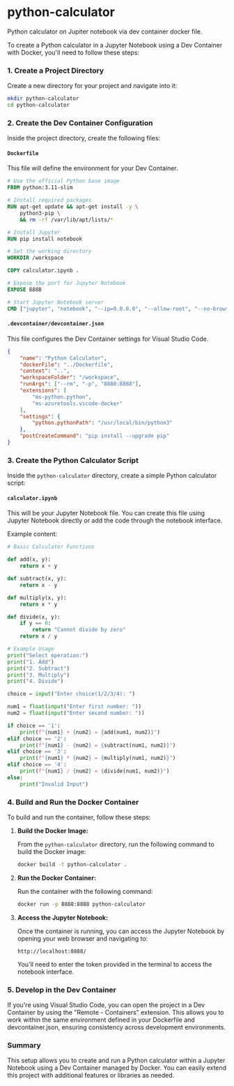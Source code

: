# python-calculator
Python calculator on Jupiter notebook via dev container docker file. 

To create a Python calculator in a Jupyter Notebook using a Dev Container with Docker, you'll need to follow these steps:

### 1. **Create a Project Directory**

Create a new directory for your project and navigate into it:

```bash
mkdir python-calculator
cd python-calculator
```

### 2. **Create the Dev Container Configuration**

Inside the project directory, create the following files:

#### **`Dockerfile`**
This file will define the environment for your Dev Container.

```Dockerfile
# Use the official Python base image
FROM python:3.11-slim

# Install required packages
RUN apt-get update && apt-get install -y \
    python3-pip \
    && rm -rf /var/lib/apt/lists/*

# Install Jupyter
RUN pip install notebook

# Set the working directory
WORKDIR /workspace

COPY calculator.ipynb .

# Expose the port for Jupyter Notebook
EXPOSE 8888

# Start Jupyter Notebook server
CMD ["jupyter", "notebook", "--ip=0.0.0.0", "--allow-root", "--no-browser"]
```

#### **`.devcontainer/devcontainer.json`**
This file configures the Dev Container settings for Visual Studio Code.

```json
{
    "name": "Python Calculator",
    "dockerFile": "../Dockerfile",
    "context": "..",
    "workspaceFolder": "/workspace",
    "runArgs": ["--rm", "-p", "8888:8888"],
    "extensions": [
        "ms-python.python",
        "ms-azuretools.vscode-docker"
    ],
    "settings": {
        "python.pythonPath": "/usr/local/bin/python3"
    },
    "postCreateCommand": "pip install --upgrade pip"
}
```

### 3. **Create the Python Calculator Script**

Inside the `python-calculator` directory, create a simple Python calculator script:

#### **`calculator.ipynb`**
This will be your Jupyter Notebook file. You can create this file using Jupyter Notebook directly or add the code through the notebook interface.

Example content:

```python
# Basic Calculator Functions

def add(x, y):
    return x + y

def subtract(x, y):
    return x - y

def multiply(x, y):
    return x * y

def divide(x, y):
    if y == 0:
        return "Cannot divide by zero"
    return x / y

# Example Usage
print("Select operation:")
print("1. Add")
print("2. Subtract")
print("3. Multiply")
print("4. Divide")

choice = input("Enter choice(1/2/3/4): ")

num1 = float(input("Enter first number: "))
num2 = float(input("Enter second number: "))

if choice == '1':
    print(f"{num1} + {num2} = {add(num1, num2)}")
elif choice == '2':
    print(f"{num1} - {num2} = {subtract(num1, num2)}")
elif choice == '3':
    print(f"{num1} * {num2} = {multiply(num1, num2)}")
elif choice == '4':
    print(f"{num1} / {num2} = {divide(num1, num2)}")
else:
    print("Invalid Input")
```

### 4. **Build and Run the Docker Container**

To build and run the container, follow these steps:

1. **Build the Docker Image:**

   From the `python-calculator` directory, run the following command to build the Docker image:

   ```bash
   docker build -t python-calculator .
   ```

2. **Run the Docker Container:**

   Run the container with the following command:

   ```bash
   docker run -p 8888:8888 python-calculator
   ```

3. **Access the Jupyter Notebook:**

   Once the container is running, you can access the Jupyter Notebook by opening your web browser and navigating to:

   ```
   http://localhost:8888/
   ```

   You'll need to enter the token provided in the terminal to access the notebook interface.

### 5. **Develop in the Dev Container**

If you're using Visual Studio Code, you can open the project in a Dev Container by using the "Remote - Containers" extension. This allows you to work within the same environment defined in your Dockerfile and devcontainer.json, ensuring consistency across development environments.

### Summary
This setup allows you to create and run a Python calculator within a Jupyter Notebook using a Dev Container managed by Docker. You can easily extend this project with additional features or libraries as needed.